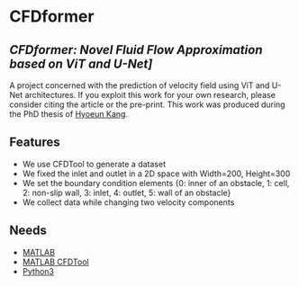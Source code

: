 # CFDformer
## _CFDformer: Novel Fluid Flow Approximation based on ViT and U-Net]_

A project concerned with the prediction of velocity field using ViT and U-Net architectures. If you exploit this work for your own research, please consider citing the article or the pre-print. This work was produced during the PhD thesis of [Hyoeun Kang](https://github.com/HyoeunKang).

## Features
- We use CFDTool to generate a dataset
- We fixed the inlet and outlet in a 2D space with Width=200, Height=300
- We set the boundary condition elements {0: inner of an obstacle, 1: cell, 2: non-slip wall, 3: inlet, 4: outlet,  5: wall of an obstacle}
- We collect data while changing two velocity components 

## Needs
- [MATLAB](https://kr.mathworks.com/products/matlab.html)
- [MATLAB CFDTool](https://github.com/precise-simulation/cfdtool)
- [Python3](https://www.python.org/downloads/)
